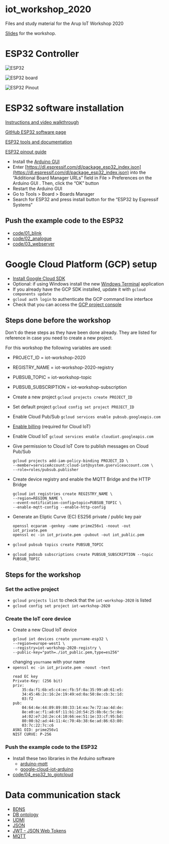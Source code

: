 # iot_workshop_2020

Files and study material for the Arup IoT Workshop 2020

[Slides](https://docs.google.com/presentation/d/1V-FpWEgVG5IYAx1H07vVJmNFeQp_SIVyyOpq0P_QqHQ/edit#slide=id.g877fa63a13_3_504) for the workshop.

# ESP32 Controller

![ESP32](https://docs.espressif.com/projects/esp-idf/en/latest/esp32/_images/esp32-devkitc-functional-overview.jpg)

![ESP32 board](https://github.com/Nicholas3388/LuaNode/raw/master/images/ESP32_dimension.png)

![ESP32 Pinout](https://i2.wp.com/randomnerdtutorials.com/wp-content/uploads/2018/08/ESP32-DOIT-DEVKIT-V1-Board-Pinout-36-GPIOs-updated.jpg?ssl=1)

# ESP32 software installation

[Instructions and video walkthrough](https://randomnerdtutorials.com/installing-the-esp32-board-in-arduino-ide-windows-instructions/)

[GitHub ESP32 software page](https://github.com/espressif/arduino-esp32)

[ESP32 tools and documentation](https://www.espressif.com/en/products/socs/esp32/resources)

[ESP32 pinout guide](https://randomnerdtutorials.com/esp32-pinout-reference-gpios/)

* Install the [Arduino GUI](https://www.arduino.cc/en/Main/Software)
* Enter [https://dl.espressif.com/dl/package_esp32_index.json](https://dl.espressif.com/dl/package_esp32_index.json) into the “Additional Board Manager URLs” field in File > Preferences on the Arduino GUI . Then, click the “OK” button
* Restart the Arduino GUI
* Go to Tools > Board > Boards Manager
* Search for ESP32 and press install button for the “ESP32 by Espressif Systems“

## Push the example code to the ESP32

* [code/01_blink](code/01_blink)
* [code/02_analogue](code/02_analogue)
* [code/03_webserver](code/03_webserver)

# Google Cloud Platform (GCP) setup

* [Install Google Cloud SDK](https://cloud.google.com/sdk/install)
* Optional: if using Windows install the new [Windows Terminal](https://www.microsoft.com/en-gb/p/windows-terminal/9n0dx20hk701?activetab=pivot:overviewtab) application
* If you already have the GCP SDK installed, update it with `gcloud components update`
* `gcloud auth login` to authenticate the GCP command line interface
* Check that you can access the [GCP project console](https://console.cloud.google.com/home/dashboard?authuser=1&project=iot-workshop-2020)

## Steps done before the workshop 

Don't do these steps as they have been done already.
They are listed for reference in case you need to create a new project.

For this workshop the following variables are used:

* PROJECT_ID = iot-workshop-2020
* REGISTRY_NAME = iot-workshop-2020-registry
* PUBSUB_TOPIC = iot-workshop-topic
* PUBSUB_SUBSCRIPTION = iot-workshop-subscription

* Create a new project `gcloud projects create PROJECT_ID`

* Set default project `gcloud config set project PROJECT_ID`

* Enable Cloud Pub/Sub `gcloud services enable pubsub.googleapis.com`

* [Enable billing](https://console.cloud.google.com/iot/) (required for Cloud IoT) 

* Enable Cloud IoT `gcloud services enable cloudiot.googleapis.com`

* Give permission to Cloud IoT Core to publish messages on Cloud Pub/Sub
    ```
    gcloud projects add-iam-policy-binding PROJECT_ID \
    --member=serviceAccount:cloud-iot@system.gserviceaccount.com \
    --role=roles/pubsub.publisher
    ```
* Create device registry and enable the MQTT Bridge and the HTTP Bridge
    ```
    gcloud iot registries create REGISTRY_NAME \
    --region=REGION_NAME \
    --event-notification-config=topic=PUBSUB_TOPIC \
    --enable-mqtt-config --enable-http-config
    ```
* Generate an Eliptic Curve (EC) ES256 private / public key pair
    ```
    openssl ecparam -genkey -name prime256v1 -noout -out iot_private.pem
    openssl ec -in iot_private.pem -pubout -out iot_public.pem
    ```
* `gcloud pubsub topics create PUBSUB_TOPIC` 
* `gcloud pubsub subscriptions create PUBSUB_SUBSCRIPTION --topic PUBSUB_TOPIC`
  
  
## Steps for the workshop 

### Set the active project

* `gcloud projects list` to check that the `iot-workshop-2020` is listed
* `gcloud config set project iot-workshop-2020`

### Create the IoT core device

* Create a new Cloud IoT device
    ```
    gcloud iot devices create yourname-esp32 \
    --region=europe-west1 \
    --registry=iot-workshop-2020-registry \
    --public-key="path=./iot_public.pem,type=es256"
    ```
    changing `yourname` with your name
* `openssl ec -in iot_private.pem -noout -text`
    ```
    read EC key
    Private-Key: (256 bit)
    priv:
        35:da:f1:6b:e5:c4:ec:fb:5f:0a:35:99:a0:61:e5:
        34:45:46:2c:16:2e:19:49:ed:0a:50:8e:cb:3c:1d:
        03:f2
    pub:
        04:64:4e:44:89:89:80:33:14:ea:7e:72:aa:4d:de:
        8e:e0:ac:f1:a8:6f:11:b1:2d:54:25:8b:6c:5c:8e:
        a4:02:e7:2d:2e:c4:10:66:ee:51:1e:33:cf:95:bd:
        80:00:b2:ad:44:11:4c:70:4b:38:6e:ad:86:63:80:
        03:7c:22:7c:c6
    ASN1 OID: prime256v1
    NIST CURVE: P-256
    ```

### Push the example code to the ESP32

* Install these two libraries in the Arduino software
  * [arduino-mqtt](https://github.com/256dpi/arduino-mqtt)
  * [google-cloud-iot-arduino](https://github.com/GoogleCloudPlatform/google-cloud-iot-arduino)
* [code/04_esp32_to_giotcloud](code/04_esp32_to_giotcloud)

# Data communication stack

* [BDNS](https://github.com/theodi/BDNS)
* [DB ontology](https://github.com/google/digitalbuildings/tree/master/ontology)
* [UDMI](https://github.com/faucetsdn/udmi)
* [JSON](https://www.json.org/json-en.html)
* [JWT - JSON Web Tokens](https://jwt.io/)
* [MQTT](http://mqtt.org/)

